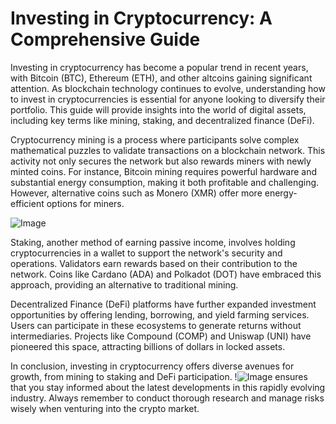 # Investing in Cryptocurrency: A Comprehensive Guide

Investing in cryptocurrency has become a popular trend in recent years, with Bitcoin (BTC), Ethereum (ETH), and other altcoins gaining significant attention. As blockchain technology continues to evolve, understanding how to invest in cryptocurrencies is essential for anyone looking to diversify their portfolio. This guide will provide insights into the world of digital assets, including key terms like mining, staking, and decentralized finance (DeFi).

Cryptocurrency mining is a process where participants solve complex mathematical puzzles to validate transactions on a blockchain network. This activity not only secures the network but also rewards miners with newly minted coins. For instance, Bitcoin mining requires powerful hardware and substantial energy consumption, making it both profitable and challenging. However, alternative coins such as Monero (XMR) offer more energy-efficient options for miners.

![Image](https://github.com/user-attachments/assets/3be06921-4469-491d-bd37-5f14c53422b7)

Staking, another method of earning passive income, involves holding cryptocurrencies in a wallet to support the network's security and operations. Validators earn rewards based on their contribution to the network. Coins like Cardano (ADA) and Polkadot (DOT) have embraced this approach, providing an alternative to traditional mining.

Decentralized Finance (DeFi) platforms have further expanded investment opportunities by offering lending, borrowing, and yield farming services. Users can participate in these ecosystems to generate returns without intermediaries. Projects like Compound (COMP) and Uniswap (UNI) have pioneered this space, attracting billions of dollars in locked assets.

In conclusion, investing in cryptocurrency offers diverse avenues for growth, from mining to staking and DeFi participation. !![Image](https://github.com/user-attachments/assets/3be06921-4469-491d-bd37-5f14c53422b7) ensures that you stay informed about the latest developments in this rapidly evolving industry. Always remember to conduct thorough research and manage risks wisely when venturing into the crypto market.